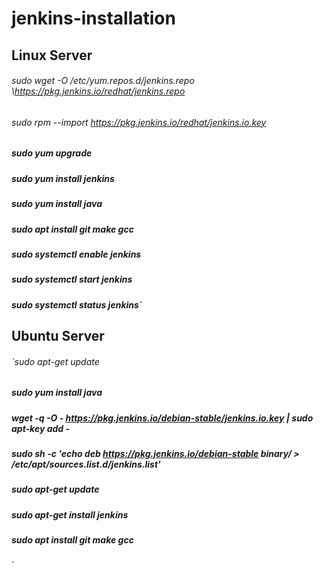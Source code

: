 # jenkins-installation

## Linux Server
###### sudo wget -O /etc/yum.repos.d/jenkins.repo \https://pkg.jenkins.io/redhat/jenkins.repo
###### sudo rpm --import https://pkg.jenkins.io/redhat/jenkins.io.key
##### sudo yum upgrade
##### sudo yum install jenkins
##### sudo yum install java
##### sudo apt install git make gcc 
##### sudo systemctl enable jenkins
##### sudo systemctl start jenkins
##### sudo systemctl status jenkins`


## Ubuntu Server
###### `sudo apt-get update
#####  sudo yum install java
#####  wget -q -O - https://pkg.jenkins.io/debian-stable/jenkins.io.key | sudo apt-key add -
##### sudo sh -c 'echo deb https://pkg.jenkins.io/debian-stable binary/ > /etc/apt/sources.list.d/jenkins.list'
##### sudo apt-get update
##### sudo apt-get install jenkins
##### sudo apt install git make gcc 
`
